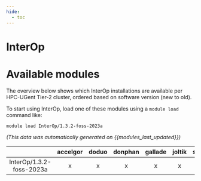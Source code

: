 ```yaml
---
hide:
  - toc
---
```


InterOp
=======

# Available modules


The overview below shows which InterOp installations are available per HPC-UGent Tier-2 cluster, ordered based on software version (new to old).

To start using InterOp, load one of these modules using a `module load` command like:

```shell
module load InterOp/1.3.2-foss-2023a
```

*(This data was automatically generated on {{modules_last_updated}})*  

| |accelgor|doduo|donphan|gallade|joltik|shinx|
| :---: | :---: | :---: | :---: | :---: | :---: | :---: |
|InterOp/1.3.2-foss-2023a|x|x|x|x|x|x|
